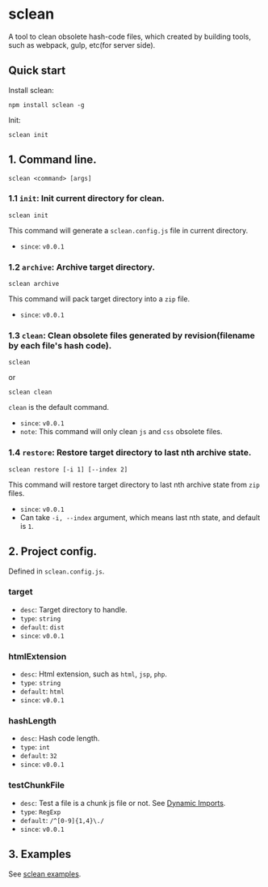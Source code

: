# sclean

A tool to clean obsolete hash-code files, which created by building tools, such as webpack, gulp, etc(for server side).

## Quick start

Install sclean:

```
npm install sclean -g
```

Init:

```
sclean init
```

## 1. Command line.

```
sclean <command> [args]
```

### 1.1 `init`: Init current directory for clean.

```
sclean init
```

This command will generate a `sclean.config.js` file in current directory.

* `since`: `v0.0.1`

### 1.2 `archive`: Archive target directory.

```
sclean archive
```

This command will pack target directory into a `zip` file. 

* `since`: `v0.0.1`

### 1.3 `clean`: Clean obsolete files generated by revision(filename by each file's hash code).

```
sclean
``` 

or

```
sclean clean
```

`clean` is the default command.

* `since`: `v0.0.1`
* `note`: This command will only clean `js` and `css` obsolete files.

### 1.4 `restore`: Restore target directory to last nth archive state.

```
sclean restore [-i 1] [--index 2]
```

This command will restore target directory to last nth archive state from `zip` files.

* `since`: `v0.0.1`
* Can take `-i, --index` argument, which means last nth state, and default is `1`.

## 2. Project config.

Defined in `sclean.config.js`.

### target

- `desc`: Target directory to handle.
- `type`: `string`
- `default`: `dist`
- `since`: `v0.0.1`

### htmlExtension

- `desc`: Html extension, such as `html`, `jsp`, `php`.
- `type`: `string`
- `default`: `html`
- `since`: `v0.0.1`

### hashLength

- `desc`: Hash code length.
- `type`: `int`
- `default`: `32`
- `since`: `v0.0.1`

### testChunkFile

- `desc`: Test a file is a chunk js file or not. See [Dynamic Imports](https://webpack.js.org/guides/code-splitting/#dynamic-imports).
- `type`: `RegExp`
- `default`: `/^[0-9]{1,4}\./`
- `since`: `v0.0.1`

## 3. Examples

See [sclean examples](./examples).
